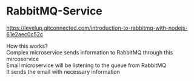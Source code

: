 # RabbitMQ-Service



https://levelup.gitconnected.com/introduction-to-rabbitmq-with-nodejs-61e2aec0c52c


How this works? <br>
Complex microservice sends information to RabbitMQ through this mircoservice <br>
Email microservice will be listening to the queue from RabbitMQ <br>
It sends the email with necessary information 
